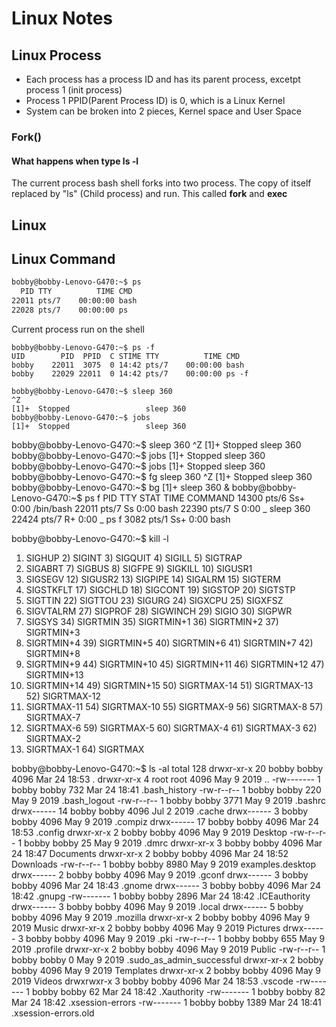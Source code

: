 # Linux Notes #

## Linux Process ##

- Each process has a process ID and has its parent process, excetpt process 1 (init process)
- Process 1 PPID(Parent Process ID) is 0, which is a Linux Kernel
- System can be broken into 2 pieces, Kernel space and User Space

### Fork() ###

#### What happens when type ls -l ####

The current process bash shell forks into two process. The copy of itself replaced by "ls" (Child process) and run. This called **fork** and **exec**

## Linux ##

## Linux Command ##
```bash
bobby@bobby-Lenovo-G470:~$ ps
  PID TTY          TIME CMD
22011 pts/7    00:00:00 bash
22028 pts/7    00:00:00 ps
```
Current process run on the shell

```
bobby@bobby-Lenovo-G470:~$ ps -f
UID        PID  PPID  C STIME TTY          TIME CMD
bobby    22011  3075  0 14:42 pts/7    00:00:00 bash
bobby    22029 22011  0 14:42 pts/7    00:00:00 ps -f
```
```
bobby@bobby-Lenovo-G470:~$ sleep 360
^Z
[1]+  Stopped                 sleep 360
bobby@bobby-Lenovo-G470:~$ jobs
[1]+  Stopped                 sleep 360
```

bobby@bobby-Lenovo-G470:~$ sleep 360
^Z
[1]+  Stopped                 sleep 360
bobby@bobby-Lenovo-G470:~$ jobs
[1]+  Stopped                 sleep 360
bobby@bobby-Lenovo-G470:~$ jobs
[1]+  Stopped                 sleep 360
bobby@bobby-Lenovo-G470:~$ fg
sleep 360
^Z
[1]+  Stopped                 sleep 360
bobby@bobby-Lenovo-G470:~$ bg
[1]+ sleep 360 &
bobby@bobby-Lenovo-G470:~$ ps f
  PID TTY      STAT   TIME COMMAND
14300 pts/6    Ss+    0:00 /bin/bash
22011 pts/7    Ss     0:00 bash
22390 pts/7    S      0:00  \_ sleep 360
22424 pts/7    R+     0:00  \_ ps f
 3082 pts/1    Ss+    0:00 bash


bobby@bobby-Lenovo-G470:~$ kill -l
 1) SIGHUP	 2) SIGINT	 3) SIGQUIT	 4) SIGILL	 5) SIGTRAP
 6) SIGABRT	 7) SIGBUS	 8) SIGFPE	 9) SIGKILL	10) SIGUSR1
11) SIGSEGV	12) SIGUSR2	13) SIGPIPE	14) SIGALRM	15) SIGTERM
16) SIGSTKFLT	17) SIGCHLD	18) SIGCONT	19) SIGSTOP	20) SIGTSTP
21) SIGTTIN	22) SIGTTOU	23) SIGURG	24) SIGXCPU	25) SIGXFSZ
26) SIGVTALRM	27) SIGPROF	28) SIGWINCH	29) SIGIO	30) SIGPWR
31) SIGSYS	34) SIGRTMIN	35) SIGRTMIN+1	36) SIGRTMIN+2	37) SIGRTMIN+3
38) SIGRTMIN+4	39) SIGRTMIN+5	40) SIGRTMIN+6	41) SIGRTMIN+7	42) SIGRTMIN+8
43) SIGRTMIN+9	44) SIGRTMIN+10	45) SIGRTMIN+11	46) SIGRTMIN+12	47) SIGRTMIN+13
48) SIGRTMIN+14	49) SIGRTMIN+15	50) SIGRTMAX-14	51) SIGRTMAX-13	52) SIGRTMAX-12
53) SIGRTMAX-11	54) SIGRTMAX-10	55) SIGRTMAX-9	56) SIGRTMAX-8	57) SIGRTMAX-7
58) SIGRTMAX-6	59) SIGRTMAX-5	60) SIGRTMAX-4	61) SIGRTMAX-3	62) SIGRTMAX-2
63) SIGRTMAX-1	64) SIGRTMAX	


bobby@bobby-Lenovo-G470:~$ ls -al
total 128
drwxr-xr-x 20 bobby bobby 4096 Mar 24 18:53 .
drwxr-xr-x  4 root  root  4096 May  9  2019 ..
-rw-------  1 bobby bobby  732 Mar 24 18:41 .bash_history
-rw-r--r--  1 bobby bobby  220 May  9  2019 .bash_logout
-rw-r--r--  1 bobby bobby 3771 May  9  2019 .bashrc
drwx------ 14 bobby bobby 4096 Jul  2  2019 .cache
drwx------  3 bobby bobby 4096 May  9  2019 .compiz
drwx------ 17 bobby bobby 4096 Mar 24 18:53 .config
drwxr-xr-x  2 bobby bobby 4096 May  9  2019 Desktop
-rw-r--r--  1 bobby bobby   25 May  9  2019 .dmrc
drwxr-xr-x  3 bobby bobby 4096 Mar 24 18:47 Documents
drwxr-xr-x  2 bobby bobby 4096 Mar 24 18:52 Downloads
-rw-r--r--  1 bobby bobby 8980 May  9  2019 examples.desktop
drwx------  2 bobby bobby 4096 May  9  2019 .gconf
drwx------  3 bobby bobby 4096 Mar 24 18:43 .gnome
drwx------  3 bobby bobby 4096 Mar 24 18:42 .gnupg
-rw-------  1 bobby bobby 2896 Mar 24 18:42 .ICEauthority
drwx------  3 bobby bobby 4096 May  9  2019 .local
drwx------  5 bobby bobby 4096 May  9  2019 .mozilla
drwxr-xr-x  2 bobby bobby 4096 May  9  2019 Music
drwxr-xr-x  2 bobby bobby 4096 May  9  2019 Pictures
drwx------  3 bobby bobby 4096 May  9  2019 .pki
-rw-r--r--  1 bobby bobby  655 May  9  2019 .profile
drwxr-xr-x  2 bobby bobby 4096 May  9  2019 Public
-rw-r--r--  1 bobby bobby    0 May  9  2019 .sudo_as_admin_successful
drwxr-xr-x  2 bobby bobby 4096 May  9  2019 Templates
drwxr-xr-x  2 bobby bobby 4096 May  9  2019 Videos
drwxrwxr-x  3 bobby bobby 4096 Mar 24 18:53 .vscode
-rw-------  1 bobby bobby   62 Mar 24 18:42 .Xauthority
-rw-------  1 bobby bobby   82 Mar 24 18:42 .xsession-errors
-rw-------  1 bobby bobby 1389 Mar 24 18:41 .xsession-errors.old
